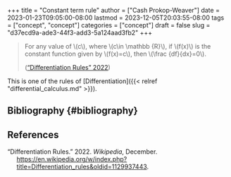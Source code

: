 +++
title = "Constant term rule"
author = ["Cash Prokop-Weaver"]
date = 2023-01-23T09:05:00-08:00
lastmod = 2023-12-05T20:03:55-08:00
tags = ["concept", "concept"]
categories = ["concept"]
draft = false
slug = "d37ecd9a-ade3-44f3-add3-5a124aad3fb2"
+++

> For any value of \\(c\\), where \\(c\in \mathbb {R}\\), if \\(f(x)\\) is the constant function given by \\(f(x)=c\\), then \\(\frac {df}{dx}=0\\).
>
> (<a href="#citeproc_bib_item_1">“Differentiation Rules” 2022</a>)

This is one of the rules of [Differentiation]({{< relref "differential_calculus.md" >}}).


## Bibliography {#bibliography}

## References

<style>.csl-entry{text-indent: -1.5em; margin-left: 1.5em;}</style><div class="csl-bib-body">
  <div class="csl-entry"><a id="citeproc_bib_item_1"></a>“Differentiation Rules.” 2022. <i>Wikipedia</i>, December. <a href="https://en.wikipedia.org/w/index.php?title=Differentiation_rules&oldid=1129937443">https://en.wikipedia.org/w/index.php?title=Differentiation_rules&#38;oldid=1129937443</a>.</div>
</div>
